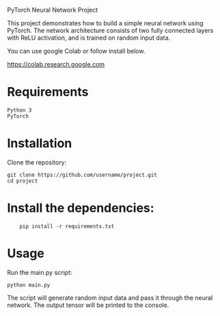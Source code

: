 PyTorch Neural Network Project

This project demonstrates how to build a simple neural network using PyTorch. The network architecture consists of two fully connected layers with ReLU activation, and is trained on random input data.

You can use google Colab or follow install below.

https://colab.research.google.com

# Requirements

    Python 3
    PyTorch

# Installation
Clone the repository:
```
git clone https://github.com/username/project.git
cd project
```
# Install the dependencies:
```
    pip install -r requirements.txt
```
# Usage
Run the main.py script:
```
python main.py
```
The script will generate random input data and pass it through the neural network. The output tensor will be printed to the console.
